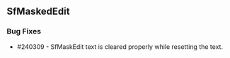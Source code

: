 ## SfMaskedEdit

### Bug Fixes

* \#240309 - SfMaskEdit text is cleared properly while resetting the text.